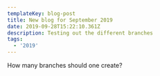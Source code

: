 ```yaml
---
templateKey: blog-post
title: New blog for September 2019
date: 2019-09-28T15:22:10.361Z
description: Testing out the different branches
tags:
  - '2019'
---
```

How many branches should one create?
